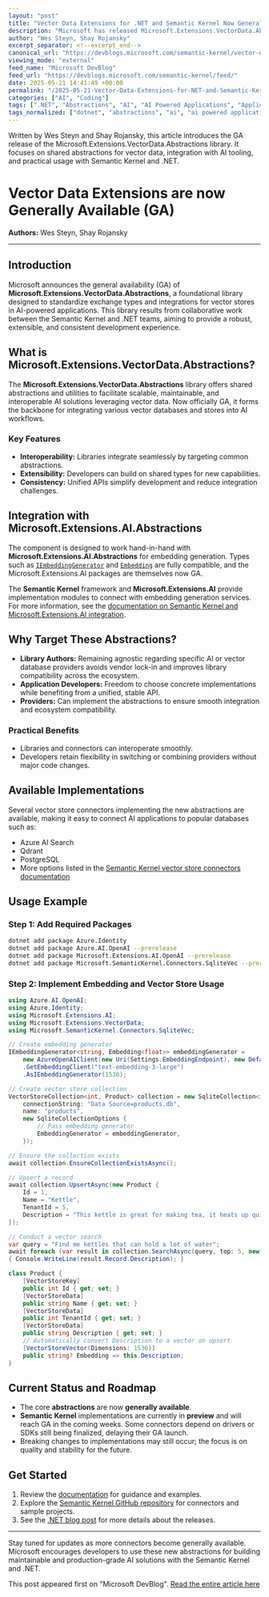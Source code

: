 ```yaml
---
layout: "post"
title: "Vector Data Extensions for .NET and Semantic Kernel Now Generally Available"
description: "Microsoft has released Microsoft.Extensions.VectorData.Abstractions, a foundational library for managing vector data in AI-powered applications. Developed jointly by the .NET and Semantic Kernel teams, this GA release provides robust abstractions for vector store interoperability, extensibility, and consistency across AI workloads in the Microsoft ecosystem."
author: "Wes Steyn, Shay Rojansky"
excerpt_separator: <!--excerpt_end-->
canonical_url: "https://devblogs.microsoft.com/semantic-kernel/vector-data-extensions-are-now-generally-available-ga/"
viewing_mode: "external"
feed_name: "Microsoft DevBlog"
feed_url: "https://devblogs.microsoft.com/semantic-kernel/feed/"
date: 2025-05-21 14:41:49 +00:00
permalink: "/2025-05-21-Vector-Data-Extensions-for-NET-and-Semantic-Kernel-Now-Generally-Available.html"
categories: ["AI", "Coding"]
tags: [".NET", "Abstractions", "AI", "AI Powered Applications", "Application Development", "Azure AI Search", "Coding", "Embedding Generation", "GA Release", "Interoperability", "Library Development", "Microsoft.Extensions.AI.Abstractions", "Microsoft.Extensions.VectorData.Abstractions", "News", "Semantic Kernel", "Vector Database", "Vector Store Connectors"]
tags_normalized: ["dotnet", "abstractions", "ai", "ai powered applications", "application development", "azure ai search", "coding", "embedding generation", "ga release", "interoperability", "library development", "microsoftdotextensionsdotaidotabstractions", "microsoftdotextensionsdotvectordatadotabstractions", "news", "semantic kernel", "vector database", "vector store connectors"]
---
```


Written by Wes Steyn and Shay Rojansky, this article introduces the GA release of the Microsoft.Extensions.VectorData.Abstractions library. It focuses on shared abstractions for vector data, integration with AI tooling, and practical usage with Semantic Kernel and .NET.<!--excerpt_end-->

# Vector Data Extensions are now Generally Available (GA)

**Authors:** Wes Steyn, Shay Rojansky

---

## Introduction

Microsoft announces the general availability (GA) of **Microsoft.Extensions.VectorData.Abstractions**, a foundational library designed to standardize exchange types and integrations for vector stores in AI-powered applications. This library results from collaborative work between the Semantic Kernel and .NET teams, aiming to provide a robust, extensible, and consistent development experience.

## What is Microsoft.Extensions.VectorData.Abstractions?

The **Microsoft.Extensions.VectorData.Abstractions** library offers shared abstractions and utilities to facilitate scalable, maintainable, and interoperable AI solutions leveraging vector data. Now officially GA, it forms the backbone for integrating various vector databases and stores into AI workflows.

### Key Features

- **Interoperability:** Libraries integrate seamlessly by targeting common abstractions.
- **Extensibility:** Developers can build on shared types for new capabilities.
- **Consistency:** Unified APIs simplify development and reduce integration challenges.

## Integration with Microsoft.Extensions.AI.Abstractions

The component is designed to work hand-in-hand with **Microsoft.Extensions.AI.Abstractions** for embedding generation. Types such as [`IEmbeddingGenerator`](https://learn.microsoft.com/dotnet/api/microsoft.extensions.ai.iembeddinggenerator) and [`Embedding`](https://learn.microsoft.com/dotnet/api/microsoft.extensions.ai.embedding-1) are fully compatible, and the Microsoft.Extensions.AI packages are themselves now GA.

The **Semantic Kernel** framework and **Microsoft.Extensions.AI** provide implementation modules to connect with embedding generation services. For more information, see the [documentation on Semantic Kernel and Microsoft.Extensions.AI integration](https://devblogs.microsoft.com/semantic-kernel/semantic-kernel-and-microsoft-extensions-ai-better-together-part-1/).

## Why Target These Abstractions?

- **Library Authors:** Remaining agnostic regarding specific AI or vector database providers avoids vendor lock-in and improves library compatibility across the ecosystem.
- **Application Developers:** Freedom to choose concrete implementations while benefiting from a unified, stable API.
- **Providers:** Can implement the abstractions to ensure smooth integration and ecosystem compatibility.

### Practical Benefits

- Libraries and connectors can interoperate smoothly.
- Developers retain flexibility in switching or combining providers without major code changes.

## Available Implementations

Several vector store connectors implementing the new abstractions are available, making it easy to connect AI applications to popular databases such as:

- Azure AI Search
- Qdrant
- PostgreSQL
- More options listed in the [Semantic Kernel vector store connectors documentation](https://learn.microsoft.com/semantic-kernel/concepts/vector-store-connectors/out-of-the-box-connectors)

## Usage Example

### Step 1: Add Required Packages

```bash
dotnet add package Azure.Identity
dotnet add package Azure.AI.OpenAI --prerelease
dotnet add package Microsoft.Extensions.AI.OpenAI --prerelease
dotnet add package Microsoft.SemanticKernel.Connectors.SqliteVec --prerelease
```

### Step 2: Implement Embedding and Vector Store Usage

```csharp
using Azure.AI.OpenAI;
using Azure.Identity;
using Microsoft.Extensions.AI;
using Microsoft.Extensions.VectorData;
using Microsoft.SemanticKernel.Connectors.SqliteVec;

// Create embedding generator
IEmbeddingGenerator<string, Embedding<float>> embeddingGenerator =
    new AzureOpenAIClient(new Uri(Settings.EmbeddingEndpoint), new DefaultAzureCredential())
    .GetEmbeddingClient("text-embedding-3-large")
    .AsIEmbeddingGenerator(1536);

// Create vector store collection
VectorStoreCollection<int, Product> collection = new SqliteCollection<int, Product>(
    connectionString: "Data Source=products.db",
    name: "products",
    new SqliteCollectionOptions {
        // Pass embedding generator
        EmbeddingGenerator = embeddingGenerator,
    });

// Ensure the collection exists
await collection.EnsureCollectionExistsAsync();

// Upsert a record
await collection.UpsertAsync(new Product {
    Id = 1,
    Name = "Kettle",
    TenantId = 5,
    Description = "This kettle is great for making tea, it heats up quickly and has a large capacity."
});

// Conduct a vector search
var query = "Find me kettles that can hold a lot of water";
await foreach (var result in collection.SearchAsync(query, top: 5, new() { Filter = r => r.TenantId == 5 }))
{ Console.WriteLine(result.Record.Description); }

class Product {
    [VectorStoreKey]
    public int Id { get; set; }
    [VectorStoreData]
    public string Name { get; set; }
    [VectorStoreData]
    public int TenantId { get; set; }
    [VectorStoreData]
    public string Description { get; set; }
    // Automatically convert Description to a vector on upsert
    [VectorStoreVector(Dimensions: 1536)]
    public string? Embedding => this.Description;
}
```

## Current Status and Roadmap

- The core **abstractions** are now **generally available**.
- **Semantic Kernel** implementations are currently in **preview** and will reach GA in the coming weeks. Some connectors depend on drivers or SDKs still being finalized, delaying their GA launch.
- Breaking changes to implementations may still occur; the focus is on quality and stability for the future.

## Get Started

1. Review the [documentation](https://learn.microsoft.com/semantic-kernel/concepts/vector-store-connectors) for guidance and examples.
2. Explore the [Semantic Kernel GitHub repository](https://github.com/microsoft/semantic-kernel) for connectors and sample projects.
3. See the [.NET blog post](https://aka.ms/dotnet/ai/extensions/ga) for more details about the releases.

---

Stay tuned for updates as more connectors become generally available. Microsoft encourages developers to use these new abstractions for building maintainable and production-grade AI solutions with the Semantic Kernel and .NET.

This post appeared first on "Microsoft DevBlog". [Read the entire article here](https://devblogs.microsoft.com/semantic-kernel/vector-data-extensions-are-now-generally-available-ga/)
